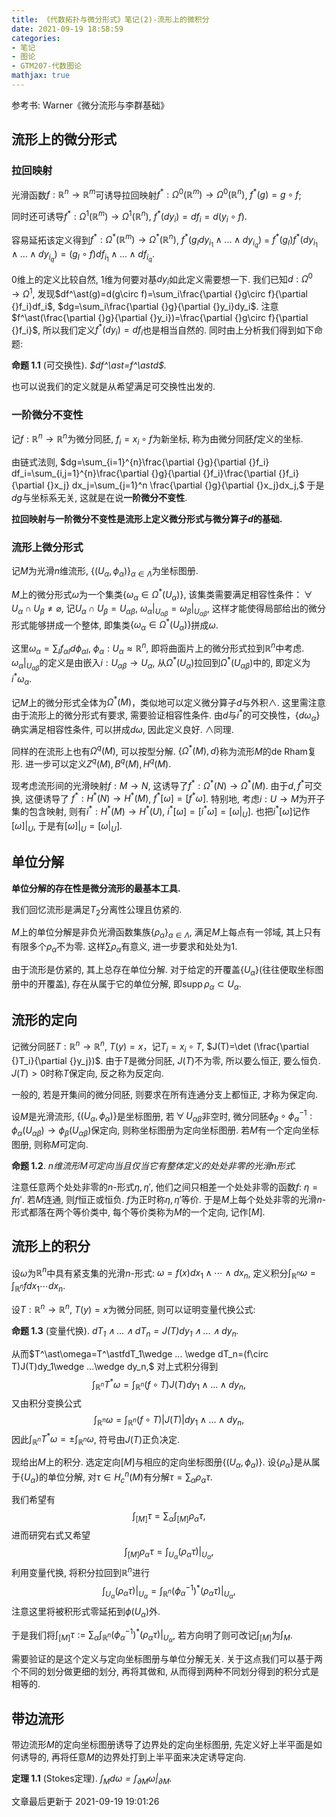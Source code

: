 ```yaml
---
title: 《代数拓扑与微分形式》笔记(2)-流形上的微积分
date: 2021-09-19 18:58:59
categories: 
- 笔记
- 图论
- GTM207-代数图论
mathjax: true
---
```


参考书: Warner《微分流形与李群基础》

流形上的微分形式
----------------

### 拉回映射

光滑函数$f:\mathbb{R}^n\rightarrow \mathbb{R}^m$可诱导拉回映射$f^\ast:\Omega^0(\mathbb{R}^m)\rightarrow\Omega^0(\mathbb{R}^n)$,
$f^\ast(g)=g\circ f$;

同时还可诱导$f^\ast:\Omega^1(\mathbb{R}^m)\rightarrow \Omega^1(\mathbb{R}^n)$,
$f^\ast(dy_i)=df_i=d(y_i\circ f)$.

容易延拓该定义得到$f^\ast:\Omega^\ast(\mathbb{R}^m)\rightarrow\Omega^\ast(\mathbb{R}^n)$,
$f^\ast(g_Idy_{i_1}\wedge ...\wedge dy_{i_q})$ =
$f^\ast(g_I)f^\ast(dy_{i_1}\wedge ...\wedge dy_{i_q})=(g_I\circ f)df_{i_1}\wedge ... \wedge df_{i_q}$.

$0$维上的定义比较自然, $1$维为何要对基$dy_i$如此定义需要想一下.
我们已知$d:\Omega^0\rightarrow \Omega^1$,
发现$df^\ast(g)=d(g\circ f)=\sum_i\frac{\partial {}g\circ f}{\partial {}f_i}df_i$,
$dg=\sum_i\frac{\partial {}g}{\partial {}y_i}dy_i$.
注意$f^\ast(\frac{\partial {}g}{\partial {}y_i})=\frac{\partial {}g\circ f}{\partial {}f_i}$,
所以我们定义$f^\ast(dy_i)=df_i$也是相当自然的.
同时由上分析我们得到如下命题:

**命题 1.1** (可交换性). *$df^\ast=f^\astd$.* 

也可以说我们的定义就是从希望满足可交换性出发的.

### 一阶微分不变性

记$f:\mathbb{R}^n\rightarrow\mathbb{R}^n$为微分同胚,
$f_i=x_i\circ f$为新坐标, 称为由微分同胚$f$定义的坐标.

由链式法则,
$dg=\sum_{i=1}^{n}\frac{\partial {}g}{\partial {}f_i} df_i=\sum_{i,j=1}^{n}\frac{\partial {}g}{\partial {}f_i}\frac{\partial {}f_i}{\partial {}x_j} dx_j=\sum_{j=1}^n \frac{\partial {}g}{\partial {}x_j}dx_j,$
于是$dg$与坐标系无关, 这就是在说**一阶微分不变性**.

**拉回映射与一阶微分不变性是流形上定义微分形式与微分算子$d$的基础.**

### 流形上微分形式

记$M$为光滑$n$维流形,
$\{(U_\alpha, \phi_\alpha)\}_{\alpha\in\Lambda}$为坐标图册.

$M$上的微分形式$\omega$为一个集类$\{\omega_\alpha\in \Omega^\ast(U_\alpha)\}$,
该集类需要满足相容性条件：$\,\forall\,U_\alpha\cap U_\beta\neq \varnothing$,
记$U_\alpha\cap U_\beta=U_{\alpha\beta}$,
$\omega_\alpha|_{U_{\alpha\beta} }=\omega_\beta|_{U_{\alpha\beta} }$,
这样才能使得局部给出的微分形式能够拼成一个整体,
即集类$\{\omega_\alpha\in \Omega^\ast(U_\alpha)\}$拼成$\omega$.

这里$\omega_\alpha=\sum_I {f_\alpha}_I d{\phi_\alpha}_I$,
$\phi_\alpha:U_\alpha\approx \mathbb{R}^n$,
即将曲面片上的微分形式拉到$\mathbb{R}^n$中考虑.
$\omega_\alpha|_{U_{\alpha\beta} }$的定义是由嵌入$i:U_{\alpha\beta}\rightarrow U_\alpha$,
从$\Omega^\ast(U_\alpha)$拉回到$\Omega^\ast(U_{\alpha\beta})$中的,
即定义为$i^\ast\omega_\alpha$.

记$M$上的微分形式全体为$\Omega^\ast(M)$，类似地可以定义微分算子$d$与外积$\wedge$.
这里需注意由于流形上的微分形式有要求, 需要验证相容性条件.
由$d$与$i^\ast$的可交换性，$\{d\omega_\alpha\}$确实满足相容性条件,
可以拼成$d\omega$, 因此定义良好. $\wedge$同理.

同样的在流形上也有$\Omega^q(M)$, 可以按型分解.
$\{\Omega^\ast(M),d\}$称为流形$M$的de Rham复形.
进一步可以定义$Z^q(M),B^q(M),H^q(M)$.

现考虑流形间的光滑映射$f:M\rightarrow N$,
这诱导了$f^\ast:\Omega^\ast(N)\rightarrow\Omega^\ast(M)$.
由于$d,f^\ast$可交换, 这便诱导了
$f^\ast: H^\ast(N)\rightarrow H^\ast(M)$,
$f^\ast[\omega]=[f^\ast\omega]$. 特别地,
考虑$i:U\rightarrow M$为开子集的包含映射,
则有$i^\ast: H^\ast(M)\rightarrow H^\ast(U)$,
$i^\ast[\omega]=[i^\ast\omega]=[\omega|_U]$.
也把$i^\ast[\omega]$记作$[\omega]|_U$, 于是有$[\omega]|_U=[\omega|_U]$.

单位分解
--------

**单位分解的存在性是微分流形的最基本工具.**

我们回忆流形是满足$T_2$分离性公理且仿紧的.

$M$上的单位分解是非负光滑函数集族$\{\rho_\alpha\}_{\alpha\in\Lambda}$,
满足$M$上每点有一邻域, 其上只有有限多个$\rho_\alpha$不为零.
这样$\sum\rho_\alpha$有意义, 进一步要求和处处为$1$.

由于流形是仿紧的, 其上总存在单位分解.
对于给定的开覆盖$\{U_\alpha\}$(往往便取坐标图册中的开覆盖),
存在从属于它的单位分解,
即$\operatorname{supp} \rho_\alpha\subset U_\alpha$.

流形的定向
----------

记微分同胚$T:\mathbb{R}^n\rightarrow \mathbb{R}^n$,
$T(y)=x$，记$T_i=x_i\circ T$,
$J(T)=\det (\frac{\partial {}T_i}{\partial {}y_j})$. 由于$T$是微分同胚,
$J(T)$不为零, 所以要么恒正, 要么恒负. $J(T)>0$时称$T$保定向,
反之称为反定向.

一般的, 若是开集间的微分同胚, 则要求在所有连通分支上都恒正,
才称为保定向.

设$M$是光滑流形, $\{(U_\alpha, \phi_\alpha)\}$是坐标图册,
若$\,\forall\,U_{\alpha\beta}$非空时,
微分同胚$\phi_\beta\circ \phi_\alpha^{-1}: \phi_\alpha(U_{\alpha\beta})\rightarrow\phi_\beta(U_{\alpha\beta})$保定向,
则称坐标图册为定向坐标图册. 若$M$有一个定向坐标图册, 则称$M$可定向.

**命题 1.2**. *$n$维流形$M$可定向当且仅当它有整体定义的处处非零的光滑$n$形式.* 

注意任意两个处处非零的$n$-形式$\eta,\eta'$,
他们之间只相差一个处处非零的函数$f$: $\eta=f\eta'$. 若$M$连通,
则$f$恒正或恒负. $f$为正时称$\eta,\eta'$等价.
于是$M$上每个处处非零的光滑$n$-形式都落在两个等价类中,
每个等价类称为$M$的一个定向, 记作$[M]$.

流形上的积分
------------

设$\omega$为$\mathbb{R}^n$中具有紧支集的光滑$n$-形式:
$\omega=f(x)dx_1\wedge \cdots\wedge dx_n$,
定义积分$\int_{\mathbb{R}^n}\omega=\int_{\mathbb{R}^n}fdx_1\cdots dx_n$.

设$T:\mathbb{R}^n\rightarrow\mathbb{R}^n$, $T(y)=x$为微分同胚,
则可以证明变量代换公式:

**命题 1.3** (变量代换). *$dT_1\wedge ...\wedge dT_n=J(T)dy_1\wedge  ...\wedge  dy_n$.* 

从而$T^\ast\omega=T^\astfdT_1\wedge ... \wedge dT_n=(f\circ T)J(T)dy_1\wedge  ...\wedge  dy_n,$
对上式积分得到
$$\int_{\mathbb{R}^n}T^\ast\omega=\int_{\mathbb{R}^n}(f\circ T)J(T)dy_1\wedge  ...\wedge  dy_n,$$
又由积分变换公式
$$\int_{\mathbb{R}^n} \omega=\int_{\mathbb{R}^n}(f\circ T)|J(T)|dy_1\wedge  ...\wedge  dy_n,$$
因此$\int_{\mathbb{R}^n}T^\ast\omega=\pm \int_{\mathbb{R}^n}\omega$,
符号由$J(T)$正负决定.

现给出$M$上的积分.
选定定向$[M]$与相应的定向坐标图册$\{(U_\alpha,\phi_\alpha)\}$.
设$\{\rho_\alpha\}$是从属于$\{U_\alpha\}$的单位分解,
对$\tau\in H^n_{c}(M)$有分解$\tau=\sum_\alpha \rho_\alpha \tau$.

我们希望有 $$\int_{[M]}\tau=\sum_\alpha \int_{[M]}\rho_\alpha\tau,$$
进而研究右式又希望
$$\int_{[M]}\rho_\alpha\tau=\int_{U_\alpha} (\rho_\alpha\tau)|_{U_\alpha},$$
利用变量代换, 将积分拉回到$\mathbb{R}^n$进行
$$\int_{U_\alpha} (\rho_\alpha\tau)|_{U_\alpha}=\int_{\mathbb{R}^n}(\phi_\alpha^{-1})^\ast(\rho_\alpha\tau)|_{U_\alpha},$$
注意这里将被积形式零延拓到$\phi(U_\alpha)$外.

于是我们将$\int_{[M]}\tau:=\sum_\alpha \int_{\mathbb{R}^n}(\phi_\alpha^{-1})^\ast(\rho_\alpha\tau)|_{U_\alpha}$,
若方向明了则可改记$\int_{[M]}$为$\int_{M}$.

需要验证的是这个定义与定向坐标图册与单位分解无关.
关于这点我们可以基于两个不同的划分做更细的划分, 再将其做和,
从而得到两种不同划分得到的积分式是相等的.

带边流形
--------

带边流形$M$的定向坐标图册诱导了边界处的定向坐标图册,
先定义好上半平面是如何诱导的,
再将任意$M$的边界处打到上半平面来决定诱导定向.

**定理 1.1** (Stokes定理). *$\int_Md\omega=\int_{\partial M}\omega|_{\partial M}$.* 

文章最后更新于 2021-09-19 19:01:26 
